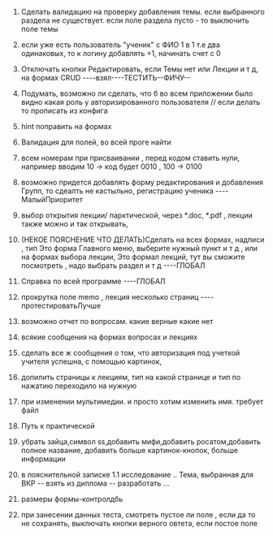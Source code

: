 1. Сделать валидацию на проверку добавления темы. если выбранного раздела не существует.
если поле раздела пусто - то выключить поле темы

2. если уже есть пользователь "ученик" с ФИО 1 в 1 т.е два одинаковых, то к логину добавлять +1, начинать счет с 0

3. Отключать кнопки Редактировать, если Темы нет или Лекции и т д, на формах CRUD ----взял----ТЕСТИТЬ--ФИЧУ--

4. Подумать, возможно ли сделать, что б во всем приложении было видно какая роль у авторизированного пользователя 
// если делать то прописать из конфига

6. hint поправить на формах

7. Валидация для полей, во всей проге найти

9. всем номерам при присваивании , перед кодом ставить нули, например вводим 10 -> код будет 0010 , 100 -> 0100 

10. возможно придется добавлять форму редактирования и добавления Групп, то сдеалть не кастыльно, регистрацию ученика ----МалыйПриоритет

11. выбор открытия лекции/ парктической, через *.doc, *.pdf , лекции также можно и так открывать,

12. (НЕКОЕ ПОЯСНЕНИЕ ЧТО ДЕЛАТЬ)Сделать на всех формах, надписи , тип Это форма Главного меню, выберите нужный пункт и т д , или на формах выбора лекции, Это формал 
лекций, тут вы сможите посмотреть , надо выбрать раздел и т д ----ГЛОБАЛ

13. Справка по всей программе ----ГЛОБАЛ

14.  прокрутка поле memo , лекция несколько страниц ----протестироватьЛучше

15. возможно отчет по вопросам. какие верные какие нет

16. всякие сообщения на формах вопросах и лекциях

20. сделать все ж сообщения о том, что авторизация под учеткой учителя успешна, с помощью картинок,

21. допилить страницы к лекциям, тип на какой странице и тип по нажатию переходило на нужную

26. при изменении мультимедии. и просто хотим изменить имя. требует файл

27. Путь к практической 

28. убрать зайца,символ ss,добавить мифи,добавить росатом,добавить полное название, добавить больше картинок-кнопок, больше информации

29. в пояснительной записке 1.1 исследование .. Тема, выбранная для ВКР -- взять из диплома -- разработать ...

30. размеры формы-контролдбь

31. при занесении данных теста, смотреть пустое ли поле , если да то не сохранять, выключать кнопки верного овтета, если постое поле




































